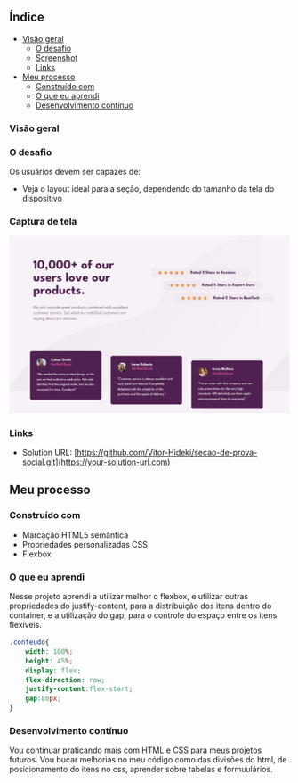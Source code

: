 ## Índice

- [Visão geral](#visão-geral)
  - [O desafio](#o-desafio)
  - [Screenshot](#screenshot)
  - [Links](#links)
- [Meu processo](#meu-processo)
  - [Construído com](#construido-com)
  - [O que eu aprendi](#o-que-eu-aprendi)
  - [Desenvolvimento contínuo](#desenvolvimento-continuo)

### Visão geral

### O desafio

Os usuários devem ser capazes de:

- Veja o layout ideal para a seção, dependendo do tamanho da tela do dispositivo

### Captura de tela

![](./images/secao-de-prova-social.png)


### Links

- Solution URL: [https://github.com/Vitor-Hideki/secao-de-prova-social.git](https://your-solution-url.com)

## Meu processo

### Construído com

- Marcação HTML5 semântica
- Propriedades personalizadas CSS
- Flexbox

### O que eu aprendi

Nesse projeto aprendi a utilizar melhor o flexbox, e utilizar outras propriedades do justify-content, para a distribuição dos itens dentro do container, e a utilização do gap, para o controle do espaço entre os itens flexíveis. 

```css
.conteudo{
    width: 100%;
    height: 45%;
    display: flex;
    flex-direction: row;
    justify-content:flex-start;
    gap:80px;
}
```

### Desenvolvimento contínuo

Vou continuar praticando mais com HTML e CSS para meus projetos futuros. Vou bucar melhorias no meu código como das divisões do html, de posicionamento do itens no css, aprender sobre tabelas e formuulários.


